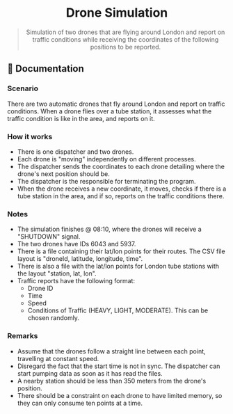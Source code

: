 <div align="center">
  <h1>Drone Simulation</h1>
  <blockquote>Simulation of two drones that are flying around London and report on traffic conditions while receiving the coordinates of the following positions to be reported.</blockquote>
</div>

## 📜 Documentation

### Scenario
There are two automatic drones that fly around London and report on traffic conditions. When a drone flies over a tube station, it assesses what the traffic condition is like in the area, and reports on it.

### How it works
- There is one dispatcher and two drones. 
- Each drone is "moving" independently on different processes. 
- The dispatcher sends the coordinates to each drone detailing where the drone's next position should be. 
- The dispatcher is the responsible for terminating the program.
- When the drone receives a new coordinate, it moves, checks if there is a tube station in the area, and if so, reports on the traffic conditions there.

### Notes
- The simulation finishes @ 08:10, where the drones will receive a "SHUTDOWN" signal.
- The two drones have IDs 6043 and 5937. 
- There is a file containing their lat/lon points for their routes. The CSV file layout is "droneId, latitude, longitude, time".
- There is also a file with the lat/lon points for London tube stations with the layout "station, lat, lon".
- Traffic reports have the following format:
  - Drone ID
  - Time
  - Speed
  - Conditions of Traffic (HEAVY, LIGHT, MODERATE). This can be chosen randomly.

### Remarks
- Assume that the drones follow a straight line between each point, travelling at constant speed.
- Disregard the fact that the start time is not in sync. The dispatcher can start pumping data as soon as it has read the files.
- A nearby station should be less than 350 meters from the drone's position.
- There should be a constraint on each drone to have limited memory, so they can only consume ten points at a time.